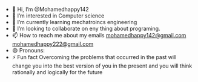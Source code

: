 - 👋 Hi, I’m @Mohamedhappy142
- 👀 I’m interested in Computer science 
- 🌱 I’m currently learning mechatroincs engineering 
- 💞️ I’m looking to collaborate on eny thing about programing.
- 📫 How to reach me about my emails mohamedhappy142@gmail.com
mohamedhappy222@gmail.com
- 😄 Pronouns: 
- ⚡ Fun fact Overcoming the problems that occurred in the past will change you into the best version of you in the present and you will think rationally and logically for the future 

<!---
Mohamedhappy142/Mohamedhappy142 is a ✨ special ✨ repository because its `README.md` (this file) appears on your GitHub profile.
You can click the Preview link to take a look at your changes.
--->
